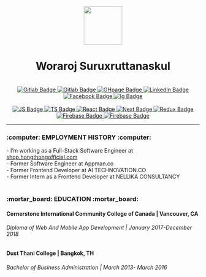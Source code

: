   <div id="header" align="center">
  <img src="https://media.giphy.com/media/M9gbBd9nbDrOTu1Mqx/giphy.gif" width="100"/>
    <br/>
    <h1>Woraroj Suruxruttanaskul</h1>
</div>
  <br/>
<div align="center">
   <a href="https://gitlab.com/woraroj">
    <img src="https://img.shields.io/badge/GitLab-330F63?style=for-the-badge&logo=gitlab&logoColor=white" alt="Gitlab Badge"/>
  </a>
 <a href="https://github.com/woraroj">
    <img src="https://img.shields.io/badge/GitHub-100000?style=for-the-badge&logo=github&logoColor=white" alt="Gitlab Badge"/>
  </a>
   <a href="https://worarojs.github.io/myPort/">
    <img src="https://img.shields.io/badge/GitHub%20Pages-222222?style=for-the-badge&logo=GitHub%20Pages&logoColor=white" alt="GHpage Badge"/>
  </a>
  <a href="https://www.linkedin.com/in/chin-su-a20b02184/">
    <img src="https://img.shields.io/badge/LinkedIn-blue?style=for-the-badge&logo=linkedin&logoColor=white" alt="LinkedIn Badge"/>
  </a>
 <a href="https://www.facebook.com/worarojs">
    <img src="https://img.shields.io/badge/Facebook-1877F2?style=for-the-badge&logo=facebook&logoColor=white" alt="Facebook Badge"/>
  </a>
 <a href="https://www.instagram.com/___woraroj.su/">
    <img src="https://img.shields.io/badge/Instagram-E4405F?style=for-the-badge&logo=instagram&logoColor=white" alt="Ig Badge"/>
  </a>
</div>
 
<br/>
<div align="center">
 <a href="">
    <img src="https://img.shields.io/badge/JavaScript-323330?style=for-the-badge&logo=javascript&logoColor=F7DF1E" alt="JS Badge"/>
  </a>
<a href="">
    <img src="https://img.shields.io/badge/TypeScript-007ACC?style=for-the-badge&logo=typescript&logoColor=white" alt="TS Badge"/>
  </a>
<a href="">
    <img src="https://img.shields.io/badge/React-20232A?style=for-the-badge&logo=react&logoColor=61DAFB" alt="React Badge"/>
  </a>
  <a href="">
    <img src="https://img.shields.io/badge/next.js-000000?style=for-the-badge&logo=nextdotjs&logoColor=white" alt="Next Badge"/>
  </a>
  <a href="">
    <img src="https://img.shields.io/badge/Redux-593D88?style=for-the-badge&logo=redux&logoColor=white" alt="Redux Badge"/>
  </a>
  <a href="">
    <img src="https://img.shields.io/badge/firebase-ffca28?style=for-the-badge&logo=firebase&logoColor=black" alt="Firebase Badge"/>
  </a>
    <a href="">
    <img src="https://img.shields.io/badge/Bootstrap-563D7C?style=for-the-badge&logo=bootstrap&logoColor=white" alt="Firebase Badge"/>
  </a>
  </div>

  ---
<h3> :computer: EMPLOYMENT HISTORY :computer: </h3> 
- I’m working as a Full-Stack Software Engineer at <a href="shop.hongthongofficial.com">shop.hongthongofficial.com</a> <br/>
- Former Software Engineer at Appman.co <br/>
- Former Frontend Developer at AI TECHNOVATION.CO <br/>
- Former Intern as a Frontend Developer at NELLIKA CONSULTANCY <br/>
<br/>

<h3> :mortar_board: EDUCATION :mortar_board: </h3> 
<h4>Cornerstone International Community College of Canada | Vancouver, CA</h5>
<h6>Diploma of Web And Mobile App Development	 	|	 January 2017-December 2018</h6>

<h4>Dust Thani College	 | Bangkok, TH</h5>
<h6>Bachelor of Business Administration		 	|	 March 2013- March 2016</h6>



  
